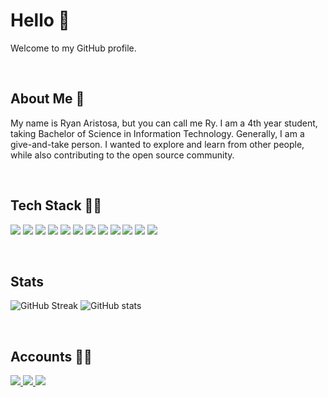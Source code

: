 # Hello 👋

Welcome to my GitHub profile.

<br>

## About Me 📙

My name is Ryan Aristosa, but you can call me Ry. I am a 4th year student, taking Bachelor of Science in Information Technology. Generally, I am a give-and-take person. I wanted to explore and learn from other people, while also contributing to the open source community.

<br>

## Tech Stack 👨‍💻

<p>
  <img src="https://img.shields.io/badge/java-007396?style=for-the-badge&logo=java&logoColor=white" />  
  <img src="https://img.shields.io/badge/c_sharp-239120?style=for-the-badge&logo=csharp&logoColor=white" />
  <img src="https://img.shields.io/badge/.net-512BD4?style=for-the-badge&logo=dotnet&logoColor=white" />
  <img src="https://img.shields.io/badge/kotlin-0095D5?style=for-the-badge&logo=kotlin&logoColor=white" />
  <img src="https://img.shields.io/badge/html-E34F26?style=for-the-badge&logo=html5&logoColor=white" />  
  <img src="https://img.shields.io/badge/css-1572B6?style=for-the-badge&logo=css3&logoColor=white" />
  <img src="https://img.shields.io/badge/javascript-F7DF1E?style=for-the-badge&logo=javascript&logoColor=black" />
  <img src="https://img.shields.io/badge/php-777BB4?style=for-the-badge&logo=php&logoColor=white" />
  <img src="https://img.shields.io/badge/mysql-4479A1?style=for-the-badge&logo=mysql&logoColor=white" />
  <img src="https://img.shields.io/badge/sqlite-003B57?style=for-the-badge&logo=sqlite&logoColor=white">
  <img src="https://img.shields.io/badge/microsoft_office-D83B01?style=for-the-badge&logo=microsoftoffice&logoColor=white" />
  <img src="https://img.shields.io/badge/sap-0FAAFF?style=for-the-badge&logo=sap&logoColor=white" />
</p>

<br>

## Stats

![GitHub Streak](https://github-readme-streak-stats.herokuapp.com/?user=rynrsts)
![GitHub stats](https://github-readme-stats.vercel.app/api?username=rynrsts)

</br>

## Accounts 🙋‍♂️

<p>
  <a href="https://web.facebook.com/rynrsts/">
    <img src="https://img.shields.io/badge/facebook-1877F2?style=for-the-badge&logo=facebook&logoColor=white" />
  </a>
  <a href="https://github.com/rynrsts">
    <img src="https://img.shields.io/badge/github-181717?style=for-the-badge&logo=github&logoColor=white">
  </a>
  <a href="https://www.linkedin.com/in/ryan-aristosa-a5a869216/">
    <img src="https://img.shields.io/badge/linkedin-0A66C2?style=for-the-badge&logo=linkedin&logoColor=white">
  </a>
</p>

